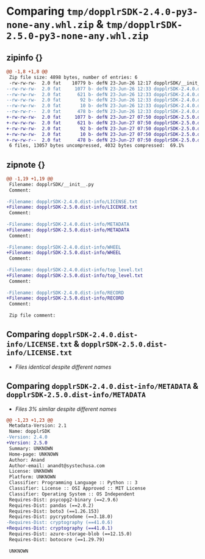 # Comparing `tmp/dopplrSDK-2.4.0-py3-none-any.whl.zip` & `tmp/dopplrSDK-2.5.0-py3-none-any.whl.zip`

## zipinfo {}

```diff
@@ -1,8 +1,8 @@
 Zip file size: 4898 bytes, number of entries: 6
 -rw-rw-rw-  2.0 fat    10779 b- defN 23-Jun-26 12:17 dopplrSDK/__init__.py
--rw-rw-rw-  2.0 fat     1077 b- defN 23-Jun-26 12:33 dopplrSDK-2.4.0.dist-info/LICENSE.txt
--rw-rw-rw-  2.0 fat      621 b- defN 23-Jun-26 12:33 dopplrSDK-2.4.0.dist-info/METADATA
--rw-rw-rw-  2.0 fat       92 b- defN 23-Jun-26 12:33 dopplrSDK-2.4.0.dist-info/WHEEL
--rw-rw-rw-  2.0 fat       10 b- defN 23-Jun-26 12:33 dopplrSDK-2.4.0.dist-info/top_level.txt
--rw-rw-r--  2.0 fat      478 b- defN 23-Jun-26 12:33 dopplrSDK-2.4.0.dist-info/RECORD
+-rw-rw-rw-  2.0 fat     1077 b- defN 23-Jun-27 07:50 dopplrSDK-2.5.0.dist-info/LICENSE.txt
+-rw-rw-rw-  2.0 fat      621 b- defN 23-Jun-27 07:50 dopplrSDK-2.5.0.dist-info/METADATA
+-rw-rw-rw-  2.0 fat       92 b- defN 23-Jun-27 07:50 dopplrSDK-2.5.0.dist-info/WHEEL
+-rw-rw-rw-  2.0 fat       10 b- defN 23-Jun-27 07:50 dopplrSDK-2.5.0.dist-info/top_level.txt
+-rw-rw-r--  2.0 fat      478 b- defN 23-Jun-27 07:50 dopplrSDK-2.5.0.dist-info/RECORD
 6 files, 13057 bytes uncompressed, 4032 bytes compressed:  69.1%
```

## zipnote {}

```diff
@@ -1,19 +1,19 @@
 Filename: dopplrSDK/__init__.py
 Comment: 
 
-Filename: dopplrSDK-2.4.0.dist-info/LICENSE.txt
+Filename: dopplrSDK-2.5.0.dist-info/LICENSE.txt
 Comment: 
 
-Filename: dopplrSDK-2.4.0.dist-info/METADATA
+Filename: dopplrSDK-2.5.0.dist-info/METADATA
 Comment: 
 
-Filename: dopplrSDK-2.4.0.dist-info/WHEEL
+Filename: dopplrSDK-2.5.0.dist-info/WHEEL
 Comment: 
 
-Filename: dopplrSDK-2.4.0.dist-info/top_level.txt
+Filename: dopplrSDK-2.5.0.dist-info/top_level.txt
 Comment: 
 
-Filename: dopplrSDK-2.4.0.dist-info/RECORD
+Filename: dopplrSDK-2.5.0.dist-info/RECORD
 Comment: 
 
 Zip file comment:
```

## Comparing `dopplrSDK-2.4.0.dist-info/LICENSE.txt` & `dopplrSDK-2.5.0.dist-info/LICENSE.txt`

 * *Files identical despite different names*

## Comparing `dopplrSDK-2.4.0.dist-info/METADATA` & `dopplrSDK-2.5.0.dist-info/METADATA`

 * *Files 3% similar despite different names*

```diff
@@ -1,23 +1,23 @@
 Metadata-Version: 2.1
 Name: dopplrSDK
-Version: 2.4.0
+Version: 2.5.0
 Summary: UNKNOWN
 Home-page: UNKNOWN
 Author: Anand
 Author-email: anandt@systechusa.com
 License: UNKNOWN
 Platform: UNKNOWN
 Classifier: Programming Language :: Python :: 3
 Classifier: License :: OSI Approved :: MIT License
 Classifier: Operating System :: OS Independent
 Requires-Dist: psycopg2-binary (==2.9.6)
 Requires-Dist: pandas (==2.0.2)
 Requires-Dist: boto3 (==1.26.153)
 Requires-Dist: pycryptodome (==3.18.0)
-Requires-Dist: cryptography (==41.0.6)
+Requires-Dist: cryptography (==41.0.1)
 Requires-Dist: azure-storage-blob (==12.15.0)
 Requires-Dist: botocore (==1.29.79)
 
 UNKNOWN
```

